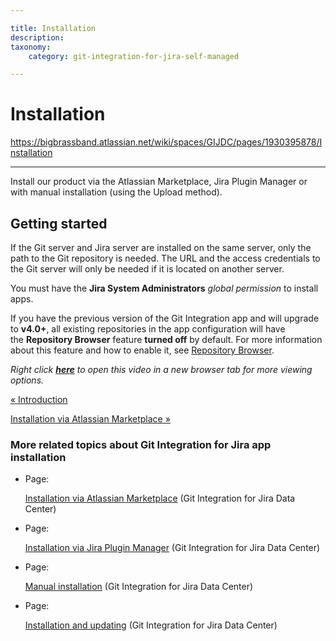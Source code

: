 ```yaml
---

title: Installation
description:
taxonomy:
    category: git-integration-for-jira-self-managed

---
```


# Installation

<https://bigbrassband.atlassian.net/wiki/spaces/GIJDC/pages/1930395878/Installation>

* * *

Install our product via the Atlassian Marketplace, Jira Plugin Manager or with manual installation (using the Upload method).

## Getting started

If the Git server and Jira server are installed on the same server, only the path to the Git repository is needed. The URL and the access credentials to the Git server will only be needed if it is located on another server.

You must have the **Jira System Administrators** _global permission_ to install apps.

If you have the previous version of the Git Integration app and will upgrade to **v4.0+**, all existing repositories in the app configuration will have the **Repository Browser** feature **turned off** by default. For more information about this feature and how to enable it, see [Repository Browser](/wiki/spaces/GIJDC/pages/1930398598/Repository+Browser).

_Right click_ [_**here**_](https://bigbrassband.wistia.com/medias/lr0jp6ntfd) _to open this video in a new browser tab for more viewing options._

[« Introduction](/wiki/spaces/GIJDC/pages/1930395849/Introduction)

[Installation via Atlassian Marketplace »](/wiki/spaces/GIJDC/pages/1930395898/Installation+via+Atlassian+Marketplace)

### More related topics about Git Integration for Jira app installation

*   Page:
    
    [Installation via Atlassian Marketplace](/wiki/spaces/GIJDC/pages/1930395898/Installation+via+Atlassian+Marketplace) (Git Integration for Jira Data Center)
    
*   Page:
    
    [Installation via Jira Plugin Manager](/wiki/spaces/GIJDC/pages/1930395928/Installation+via+Jira+Plugin+Manager) (Git Integration for Jira Data Center)
    
*   Page:
    
    [Manual installation](/wiki/spaces/GIJDC/pages/1930395954/Manual+installation) (Git Integration for Jira Data Center)
    
*   Page:
    
    [Installation and updating](/wiki/spaces/GIJDC/pages/1930395997/Installation+and+updating) (Git Integration for Jira Data Center)